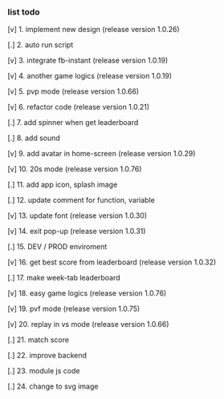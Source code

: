 ### list todo

[v] 1. implement new design (release version 1.0.26)

[.] 2. auto run script

[v] 3. integrate fb-instant (release version 1.0.19)

[v] 4. another game logics (release version 1.0.19)

[v] 5. pvp mode (release version 1.0.66)

[v] 6. refactor code (release version 1.0.21)

[.] 7. add spinner when get leaderboard

[.] 8. add sound

[v] 9. add avatar in home-screen (release version 1.0.29)

[v] 10. 20s mode (release version 1.0.76)

[.] 11. add app icon, splash image

[.] 12. update comment for function, variable

[v] 13. update font (release version 1.0.30)

[v] 14. exit pop-up (release version 1.0.31)

[.] 15. DEV / PROD enviroment

[v] 16. get best score from leaderboard (release version 1.0.32)

[.] 17. make week-tab leaderboard

[v] 18. easy game logics (release version 1.0.76)

[v] 19. pvf mode (release version 1.0.75)

[v] 20. replay in vs mode (release version 1.0.66)

[.] 21. match score

[.] 22. improve backend

[.] 23. module js code

[.] 24. change to svg image
